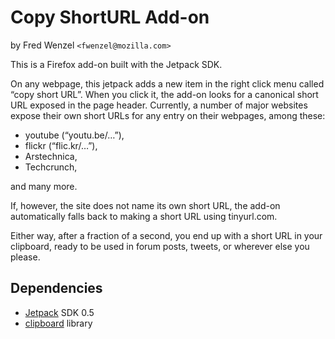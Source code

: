 Copy ShortURL Add-on
====================
by Fred Wenzel ``<fwenzel@mozilla.com>``

This is a Firefox add-on built with the Jetpack SDK.

On any webpage, this jetpack adds a new item in the right click menu called
“copy short URL”. When you click it, the add-on looks for a canonical short
URL exposed in the page header. Currently, a number of major websites
expose their own short URLs for any entry on their webpages, among these:

* youtube (“youtu.be/…”),
* flickr (“flic.kr/…”),
* Arstechnica,
* Techcrunch,

and many more.

If, however, the site does not name its own short URL, the add-on
automatically falls back to making a short URL using tinyurl.com.

Either way, after a fraction of a second, you end up with a short URL in your
clipboard, ready to be used in forum posts, tweets, or wherever else you
please.

Dependencies
------------
* [Jetpack][jetpack] SDK 0.5
* [clipboard][clipboard] library

[clipboard]: http://github.com/erikvold/eriks-jetpack-packages
[jetpack]: https://jetpack.mozillalabs.com/
